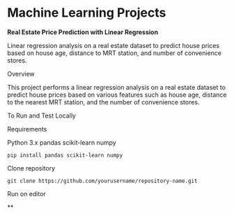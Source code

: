 # Machine Learning Projects

**Real Estate Price Prediction with Linear Regression**

Linear regression analysis on a real estate dataset to predict house prices based on house age, distance to MRT station, and number of convenience stores.

Overview

This project performs a linear regression analysis on a real estate dataset to predict house prices based on various features such as house age, distance to the nearest MRT station, and the number of convenience stores.

To Run and Test Locally

Requirements

Python 3.x
pandas
scikit-learn
numpy

    pip install pandas scikit-learn numpy

Clone repository

    git clone https://github.com/yourusername/repository-name.git


Run on editor

**

